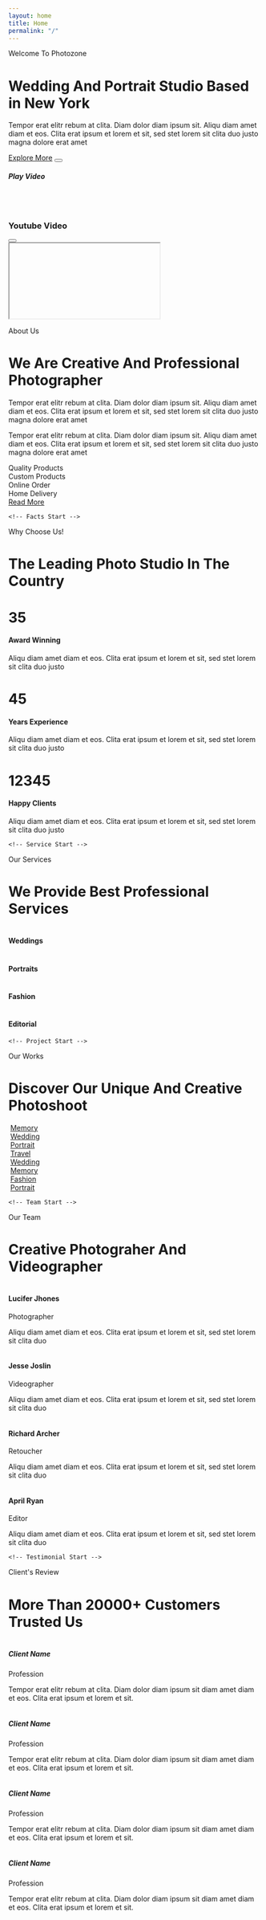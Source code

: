 ```yaml
---
layout: home
title: Home
permalink: "/"
---
```

<!-- Header Start -->
<div class="container-fluid hero-header bg-light py-5 mb-5">
        <div class="container py-5">
            <div class="row g-5 align-items-center">
                <div class="col-lg-6">
                    <p class="text-primary text-uppercase mb-2 animated slideInDown">Welcome To Photozone</p>
                    <h1 class="display-4 mb-3 animated slideInDown">Wedding And Portrait Studio Based in New York</h1>
                    <p class="animated slideInDown">Tempor erat elitr rebum at clita. Diam dolor diam ipsum sit. Aliqu diam amet diam et eos. Clita erat ipsum et lorem et sit, sed stet lorem sit clita duo justo magna dolore erat amet</p>
                    <div class="d-flex align-items-center pt-4 animated slideInDown">
                        <a href="" class="btn btn-primary py-3 px-4 me-5">Explore More</a>
                        <button type="button" class="btn-play" data-bs-toggle="modal"
                            data-src="https://www.youtube.com/embed/DWRcNpR6Kdc" data-bs-target="#videoModal">
                            <span></span>
                        </button>
                        <h5 class="ms-4 mb-0 d-none d-sm-block">Play Video</h5>
                    </div>
                </div>
                <div class="col-lg-6 animated fadeIn">
                    <div class="row g-3">
                        <div class="col-6 text-end">
                            <img class="img-fluid bg-white p-3 w-100 mb-3" src="img/hero-1.jpg" alt="">
                            <img class="img-fluid bg-white p-3 w-50" src="img/hero-3.jpg" alt="">
                        </div>
                        <div class="col-6">
                            <img class="img-fluid bg-white p-3 w-50 mb-3" src="img/hero-4.jpg" alt="">
                            <img class="img-fluid bg-white p-3 w-100" src="img/hero-2.jpg" alt="">
                        </div>
                    </div>
                </div>
            </div>
        </div>
</div>
<!-- Header End -->


<!-- Video Modal Start -->
<div class="modal modal-video fade" id="videoModal" tabindex="-1" aria-labelledby="exampleModalLabel" aria-hidden="true">
        <div class="modal-dialog">
            <div class="modal-content rounded-0">
                <div class="modal-header">
                    <h3 class="modal-title" id="exampleModalLabel">Youtube Video</h3>
                    <button type="button" class="btn-close" data-bs-dismiss="modal" aria-label="Close"></button>
                </div>
                <div class="modal-body">
                    <!-- 16:9 aspect ratio -->
                    <div class="ratio ratio-16x9">
                        <iframe class="embed-responsive-item" src="" id="video" allowfullscreen allowscriptaccess="always"
                            allow="autoplay"></iframe>
                    </div>
                </div>
            </div>
        </div>
    </div>
    <!-- Video Modal End -->


<!-- About Start -->
<div class="container-xxl py-5">
        <div class="container">
            <div class="row g-5">
                <div class="col-lg-6 wow fadeInUp" data-wow-delay="0.1s">
                    <div class="row g-3 img-twice position-relative h-100">
                        <div class="col-6">
                            <img class="img-fluid bg-light p-3" src="img/about-1.jpg" alt="">
                        </div>
                        <div class="col-6 align-self-end">
                            <img class="img-fluid bg-light p-3" src="img/about-2.jpg" alt="">
                        </div>
                    </div>
                </div>
                <div class="col-lg-6 wow fadeInUp" data-wow-delay="0.5s">
                    <div class="h-100">
                        <p class="text-primary text-uppercase mb-2">About Us</p>
                        <h1 class="display-6 mb-4">We Are Creative And Professional Photographer</h1>
                        <p>Tempor erat elitr rebum at clita. Diam dolor diam ipsum sit. Aliqu diam amet diam et eos. Clita erat ipsum et lorem et sit, sed stet lorem sit clita duo justo magna dolore erat amet</p>
                        <p>Tempor erat elitr rebum at clita. Diam dolor diam ipsum sit. Aliqu diam amet diam et eos. Clita erat ipsum et lorem et sit, sed stet lorem sit clita duo justo magna dolore erat amet</p>
                        <div class="row g-2 mb-4">
                            <div class="col-sm-6">
                                <i class="fa fa-check text-primary me-3"></i>Quality Products
                            </div>
                            <div class="col-sm-6">
                                <i class="fa fa-check text-primary me-3"></i>Custom Products
                            </div>
                            <div class="col-sm-6">
                                <i class="fa fa-check text-primary me-3"></i>Online Order
                            </div>
                            <div class="col-sm-6">
                                <i class="fa fa-check text-primary me-3"></i>Home Delivery
                            </div>
                        </div>
                        <a class="btn btn-primary py-3 px-5" href="">Read More</a>
                    </div>
                </div>
            </div>
        </div>
</div>
<!-- About End -->


    <!-- Facts Start -->
<div class="container-xxl py-5">
        <div class="container">
            <div class="text-center mx-auto wow fadeInUp" data-wow-delay="0.1s" style="max-width: 500px;">
                <p class="text-primary text-uppercase mb-2">Why Choose Us!</p>
                <h1 class="display-6 mb-5">The Leading Photo Studio In The Country</h1>
            </div>
            <div class="row g-3">
                <div class="col-lg-4 col-md-6 pt-lg-5 wow fadeInUp" data-wow-delay="0.1s">
                    <div class="fact-item bg-light text-center h-100 p-5">
                        <h1 class="display-2 text-primary mb-3" data-toggle="counter-up">35</h1>
                        <h4 class="mb-3">Award Winning</h4>
                        <span>Aliqu diam amet diam et eos. Clita erat ipsum et lorem et sit, sed stet lorem sit clita duo justo</span>
                    </div>
                </div>
                <div class="col-lg-4 col-md-6 wow fadeInUp" data-wow-delay="0.3s">
                    <div class="fact-item bg-light text-center h-100 p-5">
                        <h1 class="display-2 text-primary mb-3" data-toggle="counter-up">45</h1>
                        <h4 class="mb-3">Years Experience</h4>
                        <span>Aliqu diam amet diam et eos. Clita erat ipsum et lorem et sit, sed stet lorem sit clita duo justo</span>
                    </div>
                </div>
                <div class="col-lg-4 col-md-6 pt-lg-5 wow fadeInUp" data-wow-delay="0.5s">
                    <div class="fact-item bg-light text-center h-100 p-5">
                        <h1 class="display-2 text-primary mb-3" data-toggle="counter-up">12345</h1>
                        <h4 class="mb-3">Happy Clients</h4>
                        <span>Aliqu diam amet diam et eos. Clita erat ipsum et lorem et sit, sed stet lorem sit clita duo justo</span>
                    </div>
                </div>
            </div>
        </div>
    </div>
    <!-- Facts End -->


    <!-- Service Start -->
<div class="container-xxl bg-light py-5 my-5">
        <div class="container py-5">
            <div class="text-center mx-auto mb-5 wow fadeInUp" data-wow-delay="0.1s" style="max-width: 500px;">
                <p class="text-primary text-uppercase mb-2">Our Services</p>
                <h1 class="display-6 mb-4">We Provide Best Professional Services</h1>
            </div>
            <div class="row g-3">
                <div class="col-lg-3 col-md-6 wow fadeInUp" data-wow-delay="0.1s">
                    <div class="service-item d-flex flex-column bg-white p-3 pb-0">
                        <div class="position-relative">
                            <img class="img-fluid" src="img/service-1.jpg" alt="">
                            <div class="service-overlay">
                                <a class="btn btn-lg-square btn-outline-light rounded-circle" href=""><i class="fa fa-link text-primary"></i></a>
                            </div>
                        </div>
                        <div class="text-center p-4">
                            <h4>Weddings</h4>
                        </div>
                    </div>
                </div>
                <div class="col-lg-3 col-md-6 pt-lg-5 wow fadeInUp" data-wow-delay="0.3s">
                    <div class="service-item d-flex flex-column bg-white p-3 pb-0">
                        <div class="position-relative">
                            <img class="img-fluid" src="img/service-2.jpg" alt="">
                            <div class="service-overlay">
                                <a class="btn btn-lg-square btn-outline-light rounded-circle" href=""><i class="fa fa-link text-primary"></i></a>
                            </div>
                        </div>
                        <div class="text-center p-4">
                            <h4>Portraits</h4>
                        </div>
                    </div>
                </div>
                <div class="col-lg-3 col-md-6 wow fadeInUp" data-wow-delay="0.5s">
                    <div class="service-item d-flex flex-column bg-white p-3 pb-0">
                        <div class="position-relative">
                            <img class="img-fluid" src="img/service-3.jpg" alt="">
                            <div class="service-overlay">
                                <a class="btn btn-lg-square btn-outline-light rounded-circle" href=""><i class="fa fa-link text-primary"></i></a>
                            </div>
                        </div>
                        <div class="text-center p-4">
                            <h4>Fashion</h4>
                        </div>
                    </div>
                </div>
                <div class="col-lg-3 col-md-6 pt-lg-5 wow fadeInUp" data-wow-delay="0.7s">
                    <div class="service-item d-flex flex-column bg-white p-3 pb-0">
                        <div class="position-relative">
                            <img class="img-fluid" src="img/service-4.jpg" alt="">
                            <div class="service-overlay">
                                <a class="btn btn-lg-square btn-outline-light rounded-circle" href=""><i class="fa fa-link text-primary"></i></a>
                            </div>
                        </div>
                        <div class="text-center p-4">
                            <h4>Editorial</h4>
                        </div>
                    </div>
                </div>
            </div>
        </div>
    </div>
    <!-- Service End -->


    <!-- Project Start -->
<div class="container-xxl py-5">
        <div class="container">
            <div class="text-center mx-auto mb-5 wow fadeInUp" data-wow-delay="0.1s" style="max-width: 500px;">
                <p class="text-primary text-uppercase mb-2">Our Works</p>
                <h1 class="display-6 mb-0">Discover Our Unique And Creative Photoshoot</h1>
            </div>
            <div class="row g-3">
                <div class="col-lg-3 col-md-6 wow fadeInUp" data-wow-delay="0.1s">
                    <div class="row g-3">
                        <div class="col-12">
                            <div class="project-item">
                                <img class="img-fluid" src="img/project-5.jpg" alt="">
                                <a class="project-title h5 mb-0" href="img/project-5.jpg" data-lightbox="project">
                                    Memory
                                </a>
                            </div>
                        </div>
                        <div class="col-12">
                            <div class="project-item">
                                <img class="img-fluid" src="img/project-1.jpg" alt="">
                                <a class="project-title h5 mb-0" href="img/project-1.jpg" data-lightbox="project">
                                    Wedding
                                </a>
                            </div>
                        </div>
                    </div>
                </div>
                <div class="col-lg-3 col-md-6 wow fadeInUp" data-wow-delay="0.3s">
                    <div class="row g-3">
                        <div class="col-12">
                            <div class="project-item">
                                <img class="img-fluid" src="img/project-2.jpg" alt="">
                                <a class="project-title h5 mb-0" href="img/project-2.jpg" data-lightbox="project">
                                    Portrait
                                </a>
                            </div>
                        </div>
                        <div class="col-12">
                            <div class="project-item">
                                <img class="img-fluid" src="img/project-6.jpg" alt="">
                                <a class="project-title h5 mb-0" href="img/project-6.jpg" data-lightbox="project">
                                    Travel
                                </a>
                            </div>
                        </div>
                    </div>
                </div>
                <div class="col-lg-3 col-md-6 wow fadeInUp" data-wow-delay="0.5s">
                    <div class="row g-3">
                        <div class="col-12">
                            <div class="project-item">
                                <img class="img-fluid" src="img/project-7.jpg" alt="">
                                <a class="project-title h5 mb-0" href="img/project-7.jpg" data-lightbox="project">
                                    Wedding
                                </a>
                            </div>
                        </div>
                        <div class="col-12">
                            <div class="project-item">
                                <img class="img-fluid" src="img/project-3.jpg" alt="">
                                <a class="project-title h5 mb-0" href="img/project-3.jpg" data-lightbox="project">    
                                    Memory
                                </a>
                            </div>
                        </div>
                    </div>
                </div>
                <div class="col-lg-3 col-md-6 wow fadeInUp" data-wow-delay="0.7s">
                    <div class="row g-3">
                        <div class="col-12">
                            <div class="project-item">
                                <img class="img-fluid" src="img/project-4.jpg" alt="">
                                <a class="project-title h5 mb-0" href="img/project-4.jpg" data-lightbox="project">
                                    Fashion
                                </a>
                            </div>
                        </div>
                        <div class="col-12">
                            <div class="project-item">
                                <img class="img-fluid" src="img/project-8.jpg" alt="">
                                <a class="project-title h5 mb-0" href="img/project-8.jpg" data-lightbox="project">
                                    Portrait
                                </a>
                            </div>
                        </div>
                    </div>
                </div>
            </div>
        </div>
    </div>
    <!-- Project End -->


    <!-- Team Start -->
<div class="container-xxl px-0 py-5">
        <div class="text-center mx-auto mb-5 wow fadeInUp" data-wow-delay="0.1s" style="max-width: 500px;">
            <p class="text-primary text-uppercase mb-2">Our Team</p>
            <h1 class="display-6 mb-0">Creative Photograher And Videographer</h1>
        </div>
        <div class="row g-0">
            <div class="col-lg-6 wow fadeIn" data-wow-delay="0.1s">
                <div class="row g-0 flex-sm-row">
                    <div class="col-sm-6">
                        <div class="team-img position-relative">
                            <img class="img-fluid" src="img/team-1.jpg" alt="">
                        </div>
                    </div>
                    <div class="col-sm-6">
                        <div class="h-100 p-5 d-flex flex-column justify-content-between">
                            <div class="mb-3">
                                <h4>Lucifer Jhones</h4>
                                <span>Photographer</span>
                            </div>
                            <p>Aliqu diam amet diam et eos. Clita erat ipsum et lorem et sit, sed stet lorem sit clita duo</p>
                            <div class="d-flex">
                                <a class="btn btn-square btn-outline-primary rounded-circle me-2" href=""><i class="fab fa-facebook-f"></i></a>
                                <a class="btn btn-square btn-outline-primary rounded-circle me-2" href=""><i class="fab fa-twitter"></i></a>
                                <a class="btn btn-square btn-outline-primary rounded-circle me-2" href=""><i class="fab fa-instagram"></i></a>
                            </div>
                        </div>
                    </div>
                </div>
            </div>
            <div class="col-lg-6 wow fadeIn" data-wow-delay="0.3s">
                <div class="row g-0 flex-sm-row-reverse flex-lg-row">
                    <div class="col-sm-6">
                        <div class="team-img position-relative">
                            <img class="img-fluid" src="img/team-2.jpg" alt="">
                        </div>
                    </div>
                    <div class="col-sm-6">
                        <div class="h-100 p-5 d-flex flex-column justify-content-between">
                            <div class="mb-3">
                                <h4>Jesse Joslin</h4>
                                <span>Videographer</span>
                            </div>
                            <p>Aliqu diam amet diam et eos. Clita erat ipsum et lorem et sit, sed stet lorem sit clita duo</p>
                            <div class="d-flex">
                                <a class="btn btn-square btn-outline-primary rounded-circle me-2" href=""><i class="fab fa-facebook-f"></i></a>
                                <a class="btn btn-square btn-outline-primary rounded-circle me-2" href=""><i class="fab fa-twitter"></i></a>
                                <a class="btn btn-square btn-outline-primary rounded-circle me-2" href=""><i class="fab fa-instagram"></i></a>
                            </div>
                        </div>
                    </div>
                </div>
            </div>
            <div class="col-lg-6 wow fadeIn" data-wow-delay="0.1s">
                <div class="row g-0 flex-lg-row-reverse">
                    <div class="col-sm-6">
                        <div class="team-img position-relative">
                            <img class="img-fluid" src="img/team-3.jpg" alt="">
                        </div>
                    </div>
                    <div class="col-sm-6">
                        <div class="h-100 p-5 d-flex flex-column justify-content-between">
                            <div class="mb-3">
                                <h4>Richard Archer</h4>
                                <span>Retoucher</span>
                            </div>
                            <p>Aliqu diam amet diam et eos. Clita erat ipsum et lorem et sit, sed stet lorem sit clita duo</p>
                            <div class="d-flex">
                                <a class="btn btn-square btn-outline-primary rounded-circle me-2" href=""><i class="fab fa-facebook-f"></i></a>
                                <a class="btn btn-square btn-outline-primary rounded-circle me-2" href=""><i class="fab fa-twitter"></i></a>
                                <a class="btn btn-square btn-outline-primary rounded-circle me-2" href=""><i class="fab fa-instagram"></i></a>
                            </div>
                        </div>
                    </div>
                </div>
            </div>
            <div class="col-lg-6 wow fadeIn" data-wow-delay="0.3s">
                <div class="row g-0 flex-sm-row-reverse">
                    <div class="col-sm-6">
                        <div class="team-img position-relative">
                            <img class="img-fluid" src="img/team-4.jpg" alt="">
                        </div>
                    </div>
                    <div class="col-sm-6">
                        <div class="h-100 p-5 d-flex flex-column justify-content-between">
                            <div class="mb-3">
                                <h4>April Ryan</h4>
                                <span>Editor</span>
                            </div>
                            <p>Aliqu diam amet diam et eos. Clita erat ipsum et lorem et sit, sed stet lorem sit clita duo</p>
                            <div class="d-flex">
                                <a class="btn btn-square btn-outline-primary rounded-circle me-2" href=""><i class="fab fa-facebook-f"></i></a>
                                <a class="btn btn-square btn-outline-primary rounded-circle me-2" href=""><i class="fab fa-twitter"></i></a>
                                <a class="btn btn-square btn-outline-primary rounded-circle me-2" href=""><i class="fab fa-instagram"></i></a>
                            </div>
                        </div>
                    </div>
                </div>
            </div>
        </div>
    </div>
    <!-- Team End -->


    <!-- Testimonial Start -->
<div class="container-xxl py-5">
        <div class="container">
            <div class="text-center mx-auto mb-5 wow fadeInUp" data-wow-delay="0.1s" style="max-width: 500px;">
                <p class="text-primary text-uppercase mb-2">Client's Review</p>
                <h1 class="display-6 mb-0">More Than 20000+ Customers Trusted Us</h1>
            </div>
            <div class="owl-carousel testimonial-carousel wow fadeInUp" data-wow-delay="0.1s">
                <div class="testimonial-item bg-white p-4">
                    <div class="d-flex align-items-center mb-4">
                        <img class="flex-shrink-0 rounded-circle border p-1" src="img/testimonial-1.jpg" alt="">
                        <div class="ms-4">
                            <h5 class="mb-1">Client Name</h5>
                            <span>Profession</span>
                        </div>
                    </div>
                    <p class="mb-0">Tempor erat elitr rebum at clita. Diam dolor diam ipsum sit diam amet diam et eos. Clita erat ipsum et lorem et sit.</p>
                </div>
                <div class="testimonial-item bg-white p-4">
                    <div class="d-flex align-items-center mb-4">
                        <img class="flex-shrink-0 rounded-circle border p-1" src="img/testimonial-2.jpg" alt="">
                        <div class="ms-4">
                            <h5 class="mb-1">Client Name</h5>
                            <span>Profession</span>
                        </div>
                    </div>
                    <p class="mb-0">Tempor erat elitr rebum at clita. Diam dolor diam ipsum sit diam amet diam et eos. Clita erat ipsum et lorem et sit.</p>
                </div>
                <div class="testimonial-item bg-white p-4">
                    <div class="d-flex align-items-center mb-4">
                        <img class="flex-shrink-0 rounded-circle border p-1" src="img/testimonial-3.jpg" alt="">
                        <div class="ms-4">
                            <h5 class="mb-1">Client Name</h5>
                            <span>Profession</span>
                        </div>
                    </div>
                    <p class="mb-0">Tempor erat elitr rebum at clita. Diam dolor diam ipsum sit diam amet diam et eos. Clita erat ipsum et lorem et sit.</p>
                </div>
                <div class="testimonial-item bg-white p-4">
                    <div class="d-flex align-items-center mb-4">
                        <img class="flex-shrink-0 rounded-circle border p-1" src="img/testimonial-4.jpg" alt="">
                        <div class="ms-4">
                            <h5 class="mb-1">Client Name</h5>
                            <span>Profession</span>
                        </div>
                    </div>
                    <p class="mb-0">Tempor erat elitr rebum at clita. Diam dolor diam ipsum sit diam amet diam et eos. Clita erat ipsum et lorem et sit.</p>
                </div>
            </div>
        </div>
    </div>
    <!-- Testimonial End -->


